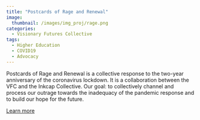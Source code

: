 ```yaml
---
title: "Postcards of Rage and Renewal"
image: 
  thumbnail: /images/img_proj/rage.png
categories:
  - Visionary Futures Collective
tags:
  - Higher Education
  - COVID19
  - Advocacy
---
```


Postcards of Rage and Renewal is a collective response to the two-year anniversary of the coronavirus lockdown. It is a collaboration between the VFC and the Inkcap Collective. Our goal: to collectively channel and process our outrage towards the inadequacy of the pandemic response and to build our hope for the future.

[Learn more](https://docs.google.com/forms/d/e/1FAIpQLSfcRWgiDYPZO3-a5km__-Zv-k1iWQvqoxtAb8ZcPGvEjrWEGQ/viewform)